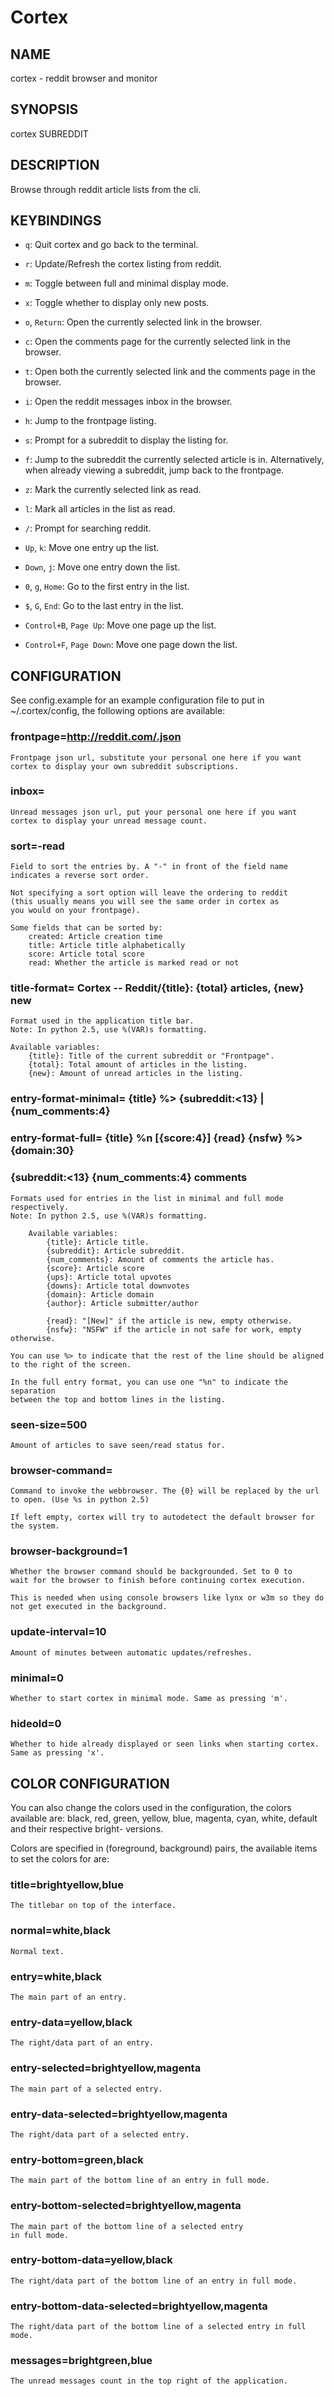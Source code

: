 # Cortex
## NAME
cortex - reddit browser and monitor

## SYNOPSIS
cortex SUBREDDIT

## DESCRIPTION
Browse through reddit article lists from the cli.

## KEYBINDINGS
* `q`:
  Quit cortex and go back to the terminal.

* `r`:
  Update/Refresh the cortex listing from reddit.

* `m`:
  Toggle between full and minimal display mode.

* `x`:
  Toggle whether to display only new posts.

* `o`, `Return`:
  Open the currently selected link in the browser.

* `c`:
  Open the comments page for the currently selected link
    in the browser.

* `t`:
  Open both the currently selected link and the comments
    page in the browser.

* `i`:
  Open the reddit messages inbox in the browser.

* `h`:
  Jump to the frontpage listing.

* `s`:
  Prompt for a subreddit to display the listing for.

* `f`:
  Jump to the subreddit the currently selected article is
  in. Alternatively, when already viewing a subreddit,
  jump back to the frontpage.

* `z`:
  Mark the currently selected link as read.

* `l`:
  Mark all articles in the list as read.

* `/`:
  Prompt for searching reddit.

* `Up`, `k`:
  Move one entry up the list.

* `Down`, `j`:
  Move one entry down the list.

* `0`, `g`, `Home`:
  Go to the first entry in the list.

* `$`, `G`, `End`:
  Go to the last entry in the list.

* `Control+B`, `Page Up`:
  Move one page up the list.

* `Control+F`, `Page Down`:
  Move one page down the list.

## CONFIGURATION
See config.example for an example configuration file to put in ~/.cortex/config,
the following options are available:

### frontpage=http://reddit.com/.json
    Frontpage json url, substitute your personal one here if you want
    cortex to display your own subreddit subscriptions.

### inbox=
    Unread messages json url, put your personal one here if you want
    cortex to display your unread message count.

### sort=-read
    Field to sort the entries by. A "-" in front of the field name
    indicates a reverse sort order.

    Not specifying a sort option will leave the ordering to reddit
    (this usually means you will see the same order in cortex as
    you would on your frontpage).

    Some fields that can be sorted by:
        created: Article creation time
        title: Article title alphabetically
        score: Article total score
        read: Whether the article is marked read or not

### title-format= Cortex -- Reddit/{title}: {total} articles, {new} new
    Format used in the application title bar.
    Note: In python 2.5, use %(VAR)s formatting.

    Available variables:
        {title}: Title of the current subreddit or "Frontpage".
        {total}: Total amount of articles in the listing.
        {new}: Amount of unread articles in the listing.

### entry-format-minimal= {title} %> {subreddit:<13} | {num_comments:4}
### entry-format-full= {title} %n  [{score:4}] {read} {nsfw} %> {domain:30}
###                   {subreddit:<13}   {num_comments:4} comments
    Formats used for entries in the list in minimal and full mode 
    respectively.
    Note: In python 2.5, use %(VAR)s formatting.

        Available variables:
            {title}: Article title.
            {subreddit}: Article subreddit.
            {num_comments}: Amount of comments the article has.
            {score}: Article score
            {ups}: Article total upvotes
            {downs}: Article total downvotes
            {domain}: Article domain
            {author}: Article submitter/author

            {read}: "[New]" if the article is new, empty otherwise.
            {nsfw}: "NSFW" if the article in not safe for work, empty otherwise.

    You can use %> to indicate that the rest of the line should be aligned
    to the right of the screen.

    In the full entry format, you can use one "%n" to indicate the separation
    between the top and bottom lines in the listing.

### seen-size=500
    Amount of articles to save seen/read status for.

### browser-command=
    Command to invoke the webbrowser. The {0} will be replaced by the url
    to open. (Use %s in python 2.5)

    If left empty, cortex will try to autodetect the default browser for
    the system.

### browser-background=1
    Whether the browser command should be backgrounded. Set to 0 to
    wait for the browser to finish before continuing cortex execution.

    This is needed when using console browsers like lynx or w3m so they do
    not get executed in the background.

### update-interval=10
    Amount of minutes between automatic updates/refreshes.

### minimal=0
    Whether to start cortex in minimal mode. Same as pressing 'm'.

### hideold=0
    Whether to hide already displayed or seen links when starting cortex.
    Same as pressing 'x'.

## COLOR CONFIGURATION
You can also change the colors used in the configuration, the colors
available are: black, red, green, yellow, blue, magenta, cyan, white, default
and their respective bright- versions.

Colors are specified in (foreground, background) pairs, the available
items to set the colors for are:

### title=brightyellow,blue
    The titlebar on top of the interface.

### normal=white,black
    Normal text.

### entry=white,black
    The main part of an entry.

### entry-data=yellow,black
    The right/data part of an entry.

### entry-selected=brightyellow,magenta
    The main part of a selected entry.

### entry-data-selected=brightyellow,magenta
    The right/data part of a selected entry.

### entry-bottom=green,black
    The main part of the bottom line of an entry in full mode.

### entry-bottom-selected=brightyellow,magenta
    The main part of the bottom line of a selected entry
    in full mode.

### entry-bottom-data=yellow,black
    The right/data part of the bottom line of an entry in full mode.

### entry-bottom-data-selected=brightyellow,magenta
    The right/data part of the bottom line of a selected entry in full 
    mode.

### messages=brightgreen,blue
    The unread messages count in the top right of the application.

